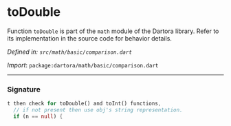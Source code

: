 # toDouble

Function `toDouble` is part of the `math` module of the Dartora library. Refer to its implementation in the source code for behavior details.

_Defined in: `src/math/basic/comparison.dart`_

_Import_: `package:dartora/math/basic/comparison.dart`


---


### Signature

```dart
t then check for toDouble() and toInt() functions,
  // if not present then use obj's string representation.
  if (n == null) {
```
